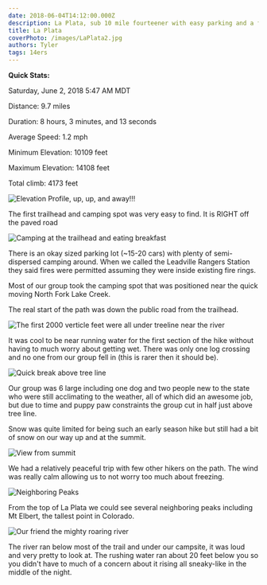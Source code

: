 ```yaml
---
date: 2018-06-04T14:12:00.000Z 
description: La Plata, sub 10 mile fourteener with easy parking and a fair bit of elevation...
title: La Plata
coverPhoto: /images/LaPlata2.jpg
authors: Tyler
tags: 14ers
---
```

**Quick Stats:**

Saturday, June 2, 2018 5:47 AM MDT

Distance: 9.7 miles

Duration: 8 hours, 3 minutes, and 13 seconds

Average Speed: 1.2 mph

Minimum Elevation: 10109 feet

Maximum Elevation: 14108 feet

Total climb: 4173 feet

![Elevation Profile, up, up, and away!!!](/images/La-Plata.png)

The first trailhead and camping spot was very easy to find. It is RIGHT off the paved road

![Camping at the trailhead and eating breakfast](/images/LaPlata1.jpg)

There is an okay sized parking lot (~15-20 cars) with plenty of semi-dispersed camping around. When we called the Leadville Rangers Station they said fires were permitted assuming they were inside existing fire rings.

Most of our group took the camping spot that was positioned near the quick moving North Fork Lake Creek.

The real start of the path was down the public road from the trailhead.

![The first 2000 verticle feet were all under treeline near the river](/images/LaPlata2.jpg)

It was cool to be near running water for the first section of the hike without having to much worry about getting wet. There was only one log crossing and no one from our group fell in (this is rarer then it should be).

![Quick break above tree line](/images/LaPlata3.jpg)

Our group was 6 large including one dog and two people new to the state who were still acclimating to the weather, all of which did an awesome job, but due to time and puppy paw constraints the group cut in half just above tree line.

Snow was quite limited for being such an early season hike but still had a bit of snow on our way up and at the summit.

![View from summit](/images/LaPlata4.jpg)

We had a relatively peaceful trip with few other hikers on the path. The wind was really calm allowing us to not worry too much about freezing.

![Neighboring Peaks](/images/LaPlata5.jpg)

From the top of La Plata we could see several neighboring peaks including Mt Elbert, the tallest point in Colorado.

![Our friend the mighty roaring river](/images/LaPlata6.jpg)

The river ran below most of the trail and under our campsite, it was loud and very pretty to look at. The rushing water ran about 20 feet below you so you didn't have to much of a concern about it rising all sneaky-like in the middle of the night.